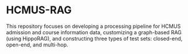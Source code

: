 # HCMUS-RAG
This repository focuses on developing a processing pipeline for HCMUS admission and course information data, customizing a graph-based RAG (using HippoRAG), and constructing three types of test sets: closed-end, open-end, and multi-hop.


